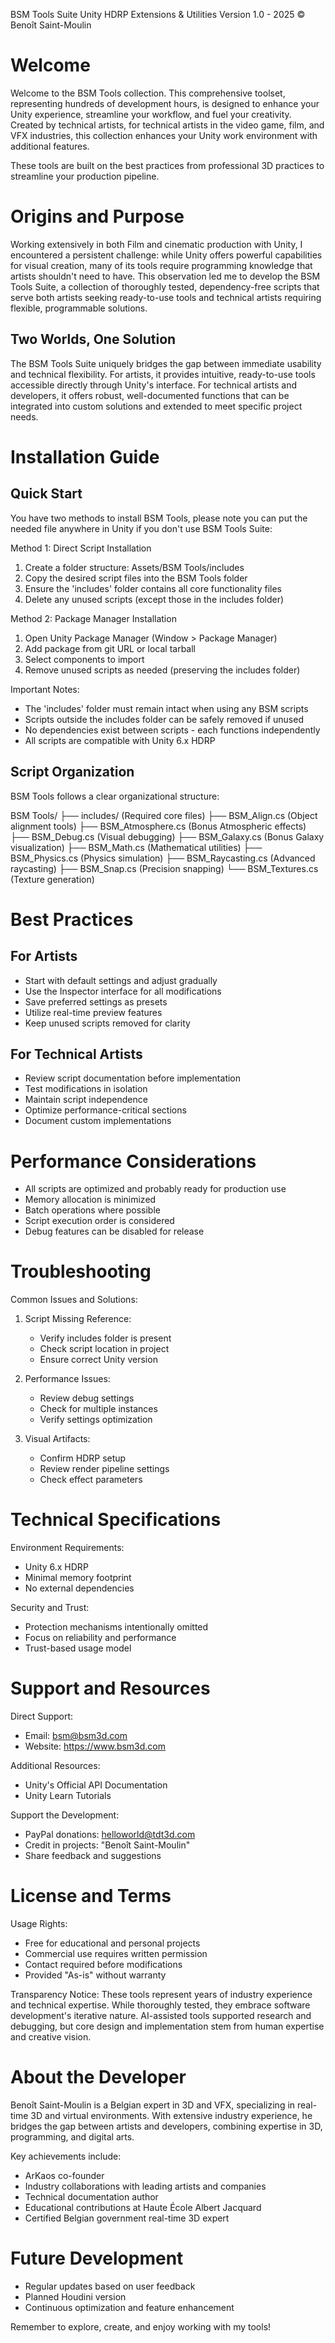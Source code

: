 BSM Tools Suite
Unity HDRP Extensions & Utilities
Version 1.0 - 2025
© Benoît Saint-Moulin

Welcome
=======
Welcome to the BSM Tools collection. This comprehensive toolset, representing hundreds of development hours, is designed to enhance your Unity experience, streamline your workflow, and fuel your creativity. Created by technical artists, for technical artists in the video game, film, and VFX industries, this collection enhances your Unity work environment with additional features.

These tools are built on the best practices from professional 3D practices to streamline your production pipeline.

Origins and Purpose
=================
Working extensively in both Film and cinematic production with Unity, I encountered a persistent challenge: while Unity offers powerful capabilities for visual creation, many of its tools require programming knowledge that artists shouldn't need to have. This observation led me to develop the BSM Tools Suite, a collection of thoroughly tested, dependency-free scripts that serve both artists seeking ready-to-use tools and technical artists requiring flexible, programmable solutions.

Two Worlds, One Solution
----------------------
The BSM Tools Suite uniquely bridges the gap between immediate usability and technical flexibility. For artists, it provides intuitive, ready-to-use tools accessible directly through Unity's interface. For technical artists and developers, it offers robust, well-documented functions that can be integrated into custom solutions and extended to meet specific project needs.

Installation Guide
================

Quick Start
----------
You have two methods to install BSM Tools, please note you can put the needed file anywhere in Unity if you don't use BSM Tools Suite:

Method 1: Direct Script Installation
1. Create a folder structure: Assets/BSM Tools/includes
2. Copy the desired script files into the BSM Tools folder
3. Ensure the 'includes' folder contains all core functionality files
4. Delete any unused scripts (except those in the includes folder)

Method 2: Package Manager Installation
1. Open Unity Package Manager (Window > Package Manager)
2. Add package from git URL or local tarball
3. Select components to import
4. Remove unused scripts as needed (preserving the includes folder)

Important Notes:
- The 'includes' folder must remain intact when using any BSM scripts
- Scripts outside the includes folder can be safely removed if unused
- No dependencies exist between scripts - each functions independently
- All scripts are compatible with Unity 6.x HDRP

Script Organization
----------------
BSM Tools follows a clear organizational structure:

BSM Tools/
├── includes/          (Required core files)
├── BSM_Align.cs       (Object alignment tools)
├── BSM_Atmosphere.cs  (Bonus Atmospheric effects)
├── BSM_Debug.cs       (Visual debugging)
├── BSM_Galaxy.cs      (Bonus Galaxy visualization)
├── BSM_Math.cs        (Mathematical utilities)
├── BSM_Physics.cs     (Physics simulation)
├── BSM_Raycasting.cs  (Advanced raycasting)
├── BSM_Snap.cs        (Precision snapping)
└── BSM_Textures.cs    (Texture generation)

Best Practices
============

For Artists
---------
- Start with default settings and adjust gradually
- Use the Inspector interface for all modifications
- Save preferred settings as presets
- Utilize real-time preview features
- Keep unused scripts removed for clarity

For Technical Artists
------------------
- Review script documentation before implementation
- Test modifications in isolation
- Maintain script independence
- Optimize performance-critical sections
- Document custom implementations

Performance Considerations
=======================
- All scripts are optimized and probably ready for production use
- Memory allocation is minimized
- Batch operations where possible
- Script execution order is considered
- Debug features can be disabled for release

Troubleshooting
=============
Common Issues and Solutions:
1. Script Missing Reference:
   - Verify includes folder is present
   - Check script location in project
   - Ensure correct Unity version

2. Performance Issues:
   - Review debug settings
   - Check for multiple instances
   - Verify settings optimization

3. Visual Artifacts:
   - Confirm HDRP setup
   - Review render pipeline settings
   - Check effect parameters

Technical Specifications
=====================
Environment Requirements:
- Unity 6.x HDRP
- Minimal memory footprint
- No external dependencies

Security and Trust:
- Protection mechanisms intentionally omitted
- Focus on reliability and performance
- Trust-based usage model

Support and Resources
==================
Direct Support:
- Email: bsm@bsm3d.com
- Website: https://www.bsm3d.com

Additional Resources:
- Unity's Official API Documentation
- Unity Learn Tutorials

Support the Development:
- PayPal donations: helloworld@tdt3d.com
- Credit in projects: "Benoît Saint-Moulin"
- Share feedback and suggestions

License and Terms
===============
Usage Rights:
- Free for educational and personal projects
- Commercial use requires written permission
- Contact required before modifications
- Provided "As-is" without warranty

Transparency Notice:
These tools represent years of industry experience and technical expertise. While thoroughly tested, they embrace software development's iterative nature. AI-assisted tools supported research and debugging, but core design and implementation stem from human expertise and creative vision.

About the Developer
=================
Benoît Saint-Moulin is a Belgian expert in 3D and VFX, specializing in real-time 3D and virtual environments. With extensive industry experience, he bridges the gap between artists and developers, combining expertise in 3D, programming, and digital arts.

Key achievements include:
- ArKaos co-founder
- Industry collaborations with leading artists and companies
- Technical documentation author
- Educational contributions at Haute École Albert Jacquard
- Certified Belgian government real-time 3D expert

Future Development
================
- Regular updates based on user feedback
- Planned Houdini version
- Continuous optimization and feature enhancement

Remember to explore, create, and enjoy working with my tools!
